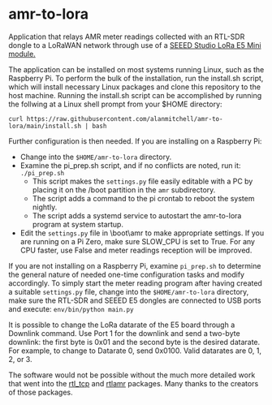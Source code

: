 # amr-to-lora
Application that relays AMR meter readings collected with an RTL-SDR dongle to a LoRaWAN network
through use of a [SEEED Studio LoRa E5 Mini module.](https://www.seeedstudio.com/LoRa-E5-mini-STM32WLE5JC-p-4869.html)

The application can be installed on most systems running Linux, such as the Raspberry Pi.
To perform the bulk of the installation, run the install.sh script, which will install
necessary Linux packages and clone this repository to the host machine.  Running the install.sh
script can be accomplished by running the follwing at a Linux shell prompt from your $HOME 
directory:

    curl https://raw.githubusercontent.com/alanmitchell/amr-to-lora/main/install.sh | bash

Further configuration is then needed.  If you are installing on a Raspberry Pi:

* Change into the `$HOME/amr-to-lora` directory.
* Examine the pi_prep.sh script, and if no conflicts are noted, run it: `./pi_prep.sh`
    * This script makes the `settings.py` file easily editable with a PC by placing it
      on the /boot partition in the `amr` subdirectory.
    * The script adds a command to the pi crontab to reboot the system nightly.
    * The script adds a systemd service to autostart the amr-to-lora program at system startup.
* Edit the `settings.py` file in \boot\amr to make appropriate settings. If you are running on 
  a Pi Zero, make sure SLOW_CPU is set to True.  For any CPU faster, use False and meter
  readings reception will be improved.

If you are not installing on a Raspberry Pi, examine `pi_prep.sh` to determine the general
nature of needed one-time configuration tasks and modify accordingly.  To simply start the meter
reading program after having created a suitable `settings.py` file, change into the
`$HOME/amr-to-lora` directory, make sure the RTL-SDR and SEEED E5 dongles are connected to USB
ports and execute: `env/bin/python main.py`  

It is possible to change the LoRa datarate of the E5 board through a Downlink command.  Use Port 1 for
the downlink and send a two-byte downlink:  the first byte is 0x01 and the second byte is the desired
datarate.  For example, to change to Datarate 0, send 0x0100.  Valid datarates are 0, 1, 2, or 3.

The software would not be possible without the much more detailed work that went into the
[rtl_tcp](https://www.rtl-sdr.com/) and [rtlamr](https://github.com/bemasher/rtlamr) packages.
Many thanks to the creators of those packages.
